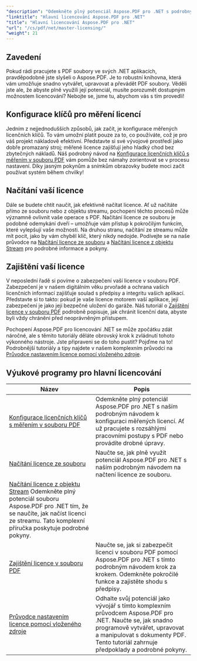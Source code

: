 ```yaml
---
"description": "Odemkněte plný potenciál Aspose.PDF pro .NET s podrobnými návody na licencování, zajištění souladu s předpisy a optimalizaci vašich pracovních postupů s PDF."
"linktitle": "Hlavní licencování Aspose.PDF pro .NET"
"title": "Hlavní licencování Aspose.PDF pro .NET"
"url": "/cs/pdf/net/master-licensing/"
"weight": 21
---
```


## Zavedení

Pokud rádi pracujete s PDF soubory ve svých .NET aplikacích, pravděpodobně jste slyšeli o Aspose.PDF. Je to robustní knihovna, která vám umožňuje snadno vytvářet, upravovat a převádět PDF soubory. Věděli jste ale, že abyste plně využili její potenciál, musíte porozumět dostupným možnostem licencování? Nebojte se, jsme tu, abychom vás s tím provedli!

## Konfigurace klíčů pro měření licencí
Jedním z nejjednodušších způsobů, jak začít, je konfigurace měřených licenčních klíčů. To vám umožní platit pouze za to, co používáte, což je pro váš projekt nákladově efektivní. Představte si své vývojové prostředí jako dobře promazaný stroj; měřené licence zajišťují jeho hladký chod bez zbytečných nákladů. Náš podrobný návod na [Konfigurace licenčních klíčů s měřením v souboru PDF](./configureing-metered-license-keys/) vám pomůže bez námahy zorientovat se v procesu nastavení. Díky jasným pokynům a snímkům obrazovky budete moci začít používat systém během chvilky!

## Načítání vaší licence
Dále se budete chtít naučit, jak efektivně načítat licence. Ať už načítáte přímo ze souboru nebo z objektu streamu, pochopení těchto procesů může významně ovlivnit vaše operace s PDF. Načítání licence ze souboru je podobné odemykání dveří – umožňuje vám přístup k pokročilým funkcím, které vylepšují vaše možnosti. Na druhou stranu, načítání ze streamu může mít pocit, jako by vám chyběl klíč, který nikdy nedojde. Podívejte se na naše průvodce na [Načítání licence ze souboru](./loading-license-from-file/) a [Načítání licence z objektu Stream](./loading-license-from-stream-object/) pro podrobné informace a pokyny.

## Zajištění vaší licence
V neposlední řadě si povíme o zabezpečení vaší licence v souboru PDF. Zabezpečení je v našem digitálním věku prvořadé a ochrana vašich licenčních informací zajišťuje soulad s předpisy a integritu vašich aplikací. Představte si to takto: pokud je vaše licence motorem vaší aplikace, její zabezpečení je jako její bezpečné uložení do garáže. Náš tutoriál o [Zajištění licence v souboru PDF](./securing-license/) podrobně popisuje, jak chránit licenční data, abyste byli vždy chráněni před neoprávněným přístupem.

Pochopení Aspose.PDF pro licencování .NET se může zpočátku zdát náročné, ale s těmito tutoriály děláte obrovský krok k zvládnutí tohoto výkonného nástroje. Jste připraveni se do toho pustit? Pojďme na to! Podrobnější tutoriály a tipy najdete v našem komplexním průvodci na [Průvodce nastavením licence pomocí vloženého zdroje](./guide-to-set-license-using-embedded-resource/). 


## Výukové programy pro hlavní licencování
| Název | Popis |
| --- | --- | 
| [Konfigurace licenčních klíčů s měřením v souboru PDF](./configureing-metered-license-keys/) | Odemkněte plný potenciál Aspose.PDF pro .NET s naším podrobným návodem k konfiguraci měřených licencí. Ať už pracujete s rozsáhlými pracovními postupy s PDF nebo provádíte drobné úpravy. |  
| [Načítání licence ze souboru](./loading-license-from-file/) | Naučte se, jak plně využít potenciál Aspose.PDF pro .NET s naším podrobným návodem na načtení licence ze souboru. |  
| [Načítání licence z objektu Stream](./loading-license-from-stream-object/) Odemkněte plný potenciál souboru Aspose.PDF pro .NET tím, že se naučíte, jak načíst licenci ze streamu. Tato komplexní příručka poskytuje podrobné pokyny. |  
| [Zajištění licence v souboru PDF](./securing-license/) | Naučte se, jak si zabezpečit licenci v souboru PDF pomocí Aspose.PDF pro .NET s tímto podrobným návodem krok za krokem. Odemkněte pokročilé funkce a zajistěte shodu s předpisy. |  
| [Průvodce nastavením licence pomocí vloženého zdroje](./guide-to-set-license-using-embedded-resource/) | Odhalte svůj potenciál jako vývojář s tímto komplexním průvodcem Aspose.PDF pro .NET. Naučte se, jak snadno programově vytvářet, upravovat a manipulovat s dokumenty PDF. Tento tutoriál zahrnuje předpoklady a podrobné pokyny. |